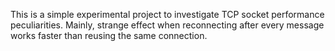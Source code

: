 This is a simple experimental project to investigate TCP socket 
performance peculiarities. Mainly, strange effect when reconnecting
after every message works faster than reusing the same connection.